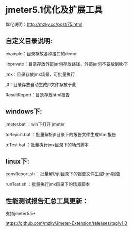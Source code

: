 # jmeter5.1优化及扩展工具

优化说明：http://mzky.cc/post/75.html


## 自定义目录说明:

example：目录存放各种接口的demo

libprivate：目录存放外部jar包存放路径，外部jar包不要放到lib下

jmx：目录存放jmx场景，可批量执行

jtl：目录存放自动生成jtl文件存放于此

ResultReport：目录存放html报告


## windows下:

jmeter.bat ：win下打开 jmeter

toReport.bat ：批量解析jtl目录下的报告文件生成html报告

toTest.bat ：批量执行jmx目录下的场景脚本


## linux下: 

convReport.sh ：批量解析jtl目录下的报告文件生成html报告

runTest.sh ：批量执行jmx目录下的场景脚本


## 性能测试报告汇总工具更新：

支持jmeter5.5+

https://github.com/mzky/Jmeter-Extension/releases/tag/v1.0

